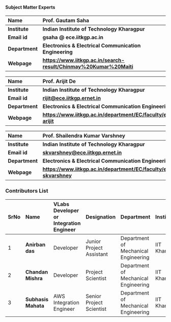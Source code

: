 

#### Subject Matter Experts
<b>Name  | <b> **Prof. Gautam Saha**
:--|:--|
<b> Institute | <b>  **Indian Institute of Technology Kharagpur**
<b> Email id|     <b>  **gsaha @ ece.iitkgp.ac.in**
<b> Department |  **Electronics & Electrical Communication Engineering**
<b>Webpage| <b> https://www.iitkgp.ac.in/search-result/Chinmay%20Kumar%20Maiti

<b>Name  | <b> **Prof. Arijit De**
:--|:--|
<b> Institute | <b>  **Indian Institute of Technology Kharagpur**
<b> Email id|     <b>  **rijit@ece.iitkgp.ernet.in**
<b> Department |  **Electronics & Electrical Communication Engineering**
<b>Webpage| <b> https://www.iitkgp.ac.in/department/EC/faculty/ec-arijit

<b>Name  | <b> **Prof. Shailendra Kumar Varshney**
:--|:--|
<b> Institute | <b>  **Indian Institute of Technology Kharagpur**
<b> Email id|     <b>  **skvarshney@ece.iitkgp.ernet.in**
<b> Department |  **Electronics & Electrical Communication Engineering**
<b>Webpage| <b> https://www.iitkgp.ac.in/department/EC/faculty/ec-skvarshney


### Contributors List

SrNo | Name | VLabs Developer or Integration Engineer | Designation | Department| Institute
:--|:--|:--|:--|:--|:--|
1 | **Anirban das** |Developer | Junior Project Assistant | Department of Mechanical Engineering | IIT Kharagpur |
2 | **Chandan Mishra** |Developer | Project Scientist | Department of Mechanical Engineering | IIT Kharagpur | 
3 | **Subhasis Mahata** |AWS Integration Engineer | Senior Project Scientist | Department of Mechanical Engineering | IIT Kharagpur |   
